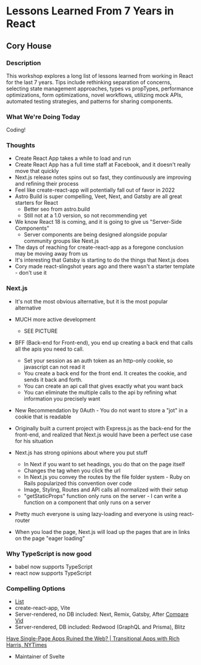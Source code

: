 # Lessons Learned From 7 Years in React

## Cory House

### Description

This workshop explores a long list of lessons learned from working in React for the last 7 years. Tips include rethinking separation of concerns, selecting state management approaches, types vs propTypes, performance optimizations, form optimizations, novel workflows, utilizing mock APIs, automated testing strategies, and patterns for sharing components.

### What We're Doing Today

Coding!

### Thoughts

- Create React App takes a while to load and run
- Create React App has a full time staff at Facebook, and it doesn't really move that quickly
- Next.js release notes spins out so fast, they continuously are improving and refining their process
- Feel like create-react-app will potentially fall out of favor in 2022
- Astro Build is super compelling, Veet, Next, and Gatsby are all great starters for React
  - Better seo from astro.build
  - Still not at a 1.0 version, so not recommending yet
- We know React 18 is coming, and it is going to give us "Server-Side Components"
  - Server components are being designed alongside popular community groups like Next.js
- The days of reaching for create-react-app as a foregone conclusion may be moving away from us
- It's interesting that Gatsby is starting to do the things that Next.js does
- Cory made react-slingshot years ago and there wasn't a starter template - don't use it

### Next.js

- It's not the most obvious alternative, but it is the most popular alternative
- MUCH more active development

  - SEE PICTURE

- BFF (Back-end for Front-end), you end up creating a back end that calls all the apis you need to call.

  - Set your session as an auth token as an http-only cookie, so javascript can not read it
  - You create a back end for the front end. It creates the cookie, and sends it back and forth.
  - You can create an api call that gives exactly what you want back
  - You can eliminate the multiple calls to the api by refining what information you precisely want

- New Recommendation by 0Auth - You do not want to store a "jot" in a cookie that is readable
- Originally built a current project with Express.js as the back-end for the front-end, and realized that Next.js would have been a perfect use case for his situation

- Next.js has strong opinions about where you put stuff

  - In Next if you want to set headings, you do that on the page itself
  - Changes the tag when you click the url
  - In Next.js you convey the routes by the file folder system - Ruby on Rails popularized this convention over code
  - Image, Styling, Routes and API calls all normalized with their setup
  - "getStaticProps" function only runs on the server - I can write a function on a component that only runs on a server

- Pretty much everyone is using lazy-loading and everyone is using react-router
- When you load the page, Next.js will load up the pages that are in links on the page "eager loading"

### Why TypeScript is now good

- babel now supports TypeScript
- react now supports TypeScript

### Compelling Options

- [List](https://github.com/coryhouse/reactjsconsulting/issues/47)
- create-react-app, Vite
- Server-rendered, no DB included: Next, Remix, Gatsby, After [Compare Vid](https://www.youtube.com/watch?v=dfMhRYOtglg)
- Server-rendered, DB included: Redwood (GraphQL and Prisma), Blitz

[Have Single-Page Apps Ruined the Web? | Transitional Apps with Rich Harris, NYTimes](https://www.youtube.com/watch?v=860d8usGC0o)

- Maintainer of Svelte
